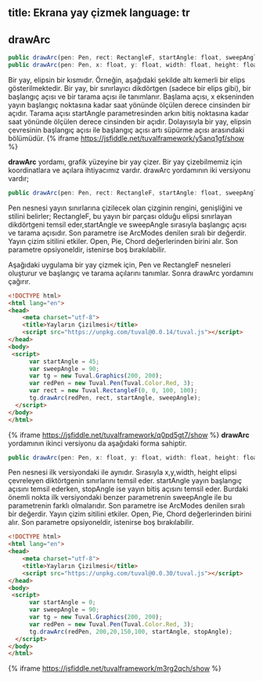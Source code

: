 title: Ekrana yay çizmek
language: tr
---
## drawArc
```typescript
public drawArc(pen: Pen, rect: RectangleF, startAngle: float, sweepAngle: float, mode?: ArcModes): void;
public drawArc(pen: Pen, x: float, y: float, width: float, height: float, startAngle: float, stopAngle: float, mode?: ArcModes): void;
```
Bir yay, elipsin bir kısmıdır. Örneğin, aşağıdaki şekilde altı kemerli bir elips gösterilmektedir. Bir yay, bir sınırlayıcı dikdörtgen (sadece bir elips gibi), bir başlangıç açısı ve bir tarama açısı ile tanımlanır. Başlama açısı, x ekseninden yayın başlangıç noktasına kadar saat yönünde ölçülen derece cinsinden bir açıdır. Tarama açısı startAngle parametresinden arkın bitiş noktasına kadar saat yönünde ölçülen derece cinsinden bir açıdır. Dolayısıyla bir yay, elipsin çevresinin başlangıç açısı ile başlangıç açısı artı süpürme açısı arasındaki bölümüdür.
{% iframe https://jsfiddle.net/tuvalframework/y5anq1gf/show %}

**drawArc** yordamı, grafik yüzeyine bir yay çizer. Bir yay çizebilmemiz için koordinatlara ve açılara ihtiyacımız vardır. drawArc  yordamının iki versiyonu vardır;
```typescript
public drawArc(pen: Pen, rect: RectangleF, startAngle: float, sweepAngle: float, mode?: ArcModes): void;
```
Pen nesnesi yayın sınırlarına çizilecek olan çizginin rengini, genişliğini ve stilini belirler; RectangleF, bu yayın bir parçası olduğu elipsi sınırlayan dikdörtgeni temsil eder,startAngle ve sweepAngle sırasıyla başlangıç açısı ve tarama açısıdır. Son parametre ise ArcModes denilen sıralı bir değerdir. Yayın çizim sitilini etkiler. Open, Pie, Chord değerlerinden birini alır. Son parametre opsiyoneldir, istenirse boş bırakılabilir.

Aşağıdaki uygulama bir yay çizmek için, Pen ve RectangleF nesneleri oluşturur ve başlangıç ve tarama açılarını tanımlar. Sonra drawArc yordamını çağırır.
````html
<!DOCTYPE html>
<html lang="en">
<head>
    <meta charset="utf-8">
    <title>Yayların Çizilmesi</title>
    <script src="https://unpkg.com/tuval@0.0.14/tuval.js"></script>
</head>
<body>
 <script>
      var startAngle = 45;
      var sweepAngle = 90;
      var tg = new Tuval.Graphics(200, 200);
      var redPen = new Tuval.Pen(Tuval.Color.Red, 3);
      var rect = new Tuval.RectangleF(0, 0, 100, 100);
      tg.drawArc(redPen, rect, startAngle, sweepAngle);
  </script>
</body>
</html>
````
{% iframe https://jsfiddle.net/tuvalframework/q0pd5gt7/show %}
**drawArc** yordamının ikinci versiyonu da aşağıdaki forma sahiptir.
```typescript
public drawArc(pen: Pen, x: float, y: float, width: float, height: float, startAngle: float, stopAngle: float, mode?: ArcModes): void;
```
Pen nesnesi ilk versiyondaki ile aynıdır. Sırasıyla x,y,width, height elipsi çevreleyen diktörtgenin sınırlarını temsil eder. startAngle yayın başlangıç açısını temsil ederken, stopAngle ise yayın bitiş açısını temsil eder. Burdaki önemli nokta ilk versiyondaki benzer parametrenin sweepAngle ile bu parametrenin farklı olmalarıdır. Son parametre ise ArcModes denilen sıralı bir değerdir. Yayın çizim sitilini etkiler. Open, Pie, Chord değerlerinden birini alır. Son parametre opsiyoneldir, istenirse boş bırakılabilir.
````html
<!DOCTYPE html>
<html lang="en">
<head>
    <meta charset="utf-8">
    <title>Yayların Çizilmesi</title>
    <script src="https://unpkg.com/tuval@0.0.30/tuval.js"></script>
</head>
<body>
 <script>
      var startAngle = 0;
      var sweepAngle = 90;
      var tg = new Tuval.Graphics(200, 200);
      var redPen = new Tuval.Pen(Tuval.Color.Red, 3);
      tg.drawArc(redPen, 200,20,150,100, startAngle, stopAngle);
  </script>
</body>
</html>
````
{% iframe https://jsfiddle.net/tuvalframework/m3rg2qch/show %}
